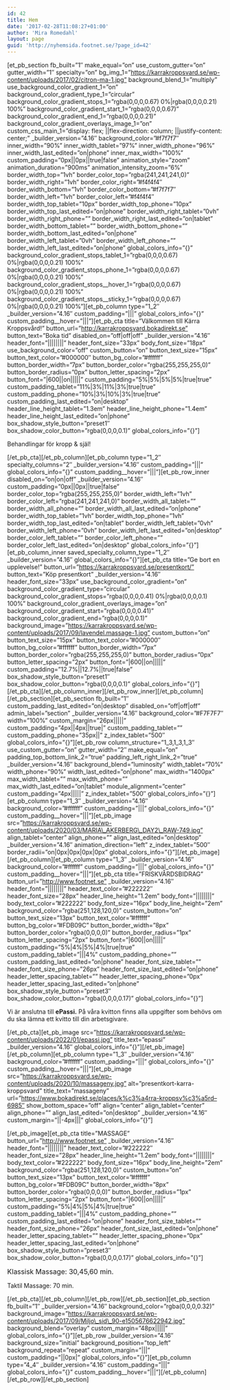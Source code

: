 ```yaml
---
id: 42
title: Hem
date: '2017-02-28T11:08:27+01:00'
author: 'Mira Romedahl'
layout: page
guid: 'http://nyhemsida.footnet.se/?page_id=42'
---
```


\[et\_pb\_section fb\_built=”1″ make\_equal=”on” use\_custom\_gutter=”on” gutter\_width=”1″ specialty=”on” bg\_img\_1=”https://karrakroppsvard.se/wp-content/uploads/2017/02/citron-ma-1.jpg” background\_blend\_1=”multiply” use\_background\_color\_gradient\_1=”on” background\_color\_gradient\_type\_1=”circular” background\_color\_gradient\_stops\_1=”rgba(0,0,0,0.67) 0%|rgba(0,0,0,0.21) 100%” background\_color\_gradient\_start\_1=”rgba(0,0,0,0.67)” background\_color\_gradient\_end\_1=”rgba(0,0,0,0.21)” background\_color\_gradient\_overlays\_image\_1=”on” custom\_css\_main\_1=”display: flex; ||flex-direction: column; ||justify-content: center;” \_builder\_version=”4.16″ background\_color=”#f7f7f7″ inner\_width=”90%” inner\_width\_tablet=”97%” inner\_width\_phone=”96%” inner\_width\_last\_edited=”on|phone” inner\_max\_width=”100%” custom\_padding=”0px||0px||true|false” animation\_style=”zoom” animation\_duration=”900ms” animation\_intensity\_zoom=”6%” border\_width\_top=”1vh” border\_color\_top=”rgba(241,241,241,0)” border\_width\_right=”1vh” border\_color\_right=”#f4f4f4″ border\_width\_bottom=”1vh” border\_color\_bottom=”#f7f7f7″ border\_width\_left=”1vh” border\_color\_left=”#f4f4f4″ border\_width\_top\_tablet=”10px” border\_width\_top\_phone=”10px” border\_width\_top\_last\_edited=”on|phone” border\_width\_right\_tablet=”0vh” border\_width\_right\_phone=”” border\_width\_right\_last\_edited=”on|tablet” border\_width\_bottom\_tablet=”” border\_width\_bottom\_phone=”” border\_width\_bottom\_last\_edited=”on|phone” border\_width\_left\_tablet=”0vh” border\_width\_left\_phone=”” border\_width\_left\_last\_edited=”on|phone” global\_colors\_info=”{}” background\_color\_gradient\_stops\_tablet\_1=”rgba(0,0,0,0.67) 0%|rgba(0,0,0,0.21) 100%” background\_color\_gradient\_stops\_phone\_1=”rgba(0,0,0,0.67) 0%|rgba(0,0,0,0.21) 100%” background\_color\_gradient\_stops\_\_hover\_1=”rgba(0,0,0,0.67) 0%|rgba(0,0,0,0.21) 100%” background\_color\_gradient\_stops\_\_sticky\_1=”rgba(0,0,0,0.67) 0%|rgba(0,0,0,0.21) 100%”\]\[et\_pb\_column type=”1\_2″ \_builder\_version=”4.16″ custom\_padding=”|||” global\_colors\_info=”{}” custom\_padding\_\_hover=”|||”\]\[et\_pb\_cta title=”Välkommen till Kärra Kroppsvård!” button\_url=”http://karrakroppsvard.bokadirekt.se” button\_text=”Boka tid” disabled\_on=”off|off|off” \_builder\_version=”4.16″ header\_font=”||||||||” header\_font\_size=”33px” body\_font\_size=”18px” use\_background\_color=”off” custom\_button=”on” button\_text\_size=”15px” button\_text\_color=”#000000″ button\_bg\_color=”#ffffff” button\_border\_width=”7px” button\_border\_color=”rgba(255,255,255,0)” button\_border\_radius=”0px” button\_letter\_spacing=”2px” button\_font=”|600||on|||||” custom\_padding=”5%|5%|5%|5%|true|true” custom\_padding\_tablet=”11%|3%|11%|3%|true|true” custom\_padding\_phone=”10%|3%|10%|3%|true|true” custom\_padding\_last\_edited=”on|desktop” header\_line\_height\_tablet=”1.3em” header\_line\_height\_phone=”1.4em” header\_line\_height\_last\_edited=”on|phone” box\_shadow\_style\_button=”preset1″ box\_shadow\_color\_button=”rgba(0,0,0,0.1)” global\_colors\_info=”{}”\]

Behandlingar för kropp &amp; själ!

\[/et\_pb\_cta\]\[/et\_pb\_column\]\[et\_pb\_column type=”1\_2″ specialty\_columns=”2″ \_builder\_version=”4.16″ custom\_padding=”|||” global\_colors\_info=”{}” custom\_padding\_\_hover=”|||”\]\[et\_pb\_row\_inner disabled\_on=”on|on|off” \_builder\_version=”4.16″ custom\_padding=”0px||0px||true|false” border\_color\_top=”rgba(255,255,255,0)” border\_width\_left=”1vh” border\_color\_left=”rgba(241,241,241,0)” border\_width\_all\_tablet=”” border\_width\_all\_phone=”” border\_width\_all\_last\_edited=”on|phone” border\_width\_top\_tablet=”1vh” border\_width\_top\_phone=”1vh” border\_width\_top\_last\_edited=”on|tablet” border\_width\_left\_tablet=”0vh” border\_width\_left\_phone=”0vh” border\_width\_left\_last\_edited=”on|desktop” border\_color\_left\_tablet=”” border\_color\_left\_phone=”” border\_color\_left\_last\_edited=”on|desktop” global\_colors\_info=”{}”\]\[et\_pb\_column\_inner saved\_specialty\_column\_type=”1\_2″ \_builder\_version=”4.16″ global\_colors\_info=”{}”\]\[et\_pb\_cta title=”Ge bort en upplevelse!” button\_url=”https://karrakroppsvard.se/presentkort/” button\_text=”Köp presentkort” \_builder\_version=”4.16″ header\_font\_size=”33px” use\_background\_color\_gradient=”on” background\_color\_gradient\_type=”circular” background\_color\_gradient\_stops=”rgba(0,0,0,0.41) 0%|rgba(0,0,0,0.1) 100%” background\_color\_gradient\_overlays\_image=”on” background\_color\_gradient\_start=”rgba(0,0,0,0.41)” background\_color\_gradient\_end=”rgba(0,0,0,0.1)” background\_image=”https://karrakroppsvard.se/wp-content/uploads/2017/09/lavendel.massage-1.jpg” custom\_button=”on” button\_text\_size=”15px” button\_text\_color=”#000000″ button\_bg\_color=”#ffffff” button\_border\_width=”7px” button\_border\_color=”rgba(255,255,255,0)” button\_border\_radius=”0px” button\_letter\_spacing=”2px” button\_font=”|600||on|||||” custom\_padding=”12.7%||12.7%||true|false” box\_shadow\_style\_button=”preset1″ box\_shadow\_color\_button=”rgba(0,0,0,0.1)” global\_colors\_info=”{}”\]\[/et\_pb\_cta\]\[/et\_pb\_column\_inner\]\[/et\_pb\_row\_inner\]\[/et\_pb\_column\]\[/et\_pb\_section\]\[et\_pb\_section fb\_built=”1″ custom\_padding\_last\_edited=”on|desktop” disabled\_on=”off|off|off” admin\_label=”section” \_builder\_version=”4.16″ background\_color=”#F7F7F7″ width=”100%” custom\_margin=”26px|||||” custom\_padding=”4px||4px||true|” custom\_padding\_tablet=”” custom\_padding\_phone=”35px||” z\_index\_tablet=”500″ global\_colors\_info=”{}”\]\[et\_pb\_row column\_structure=”1\_3,1\_3,1\_3″ use\_custom\_gutter=”on” gutter\_width=”2″ make\_equal=”on” padding\_top\_bottom\_link\_2=”true” padding\_left\_right\_link\_2=”true” \_builder\_version=”4.16″ background\_blend=”luminosity” width\_tablet=”70%” width\_phone=”90%” width\_last\_edited=”on|phone” max\_width=”1400px” max\_width\_tablet=”” max\_width\_phone=”” max\_width\_last\_edited=”on|tablet” module\_alignment=”center” custom\_padding=”4px|||||” z\_index\_tablet=”500″ global\_colors\_info=”{}”\]\[et\_pb\_column type=”1\_3″ \_builder\_version=”4.16″ background\_color=”#ffffff” custom\_padding=”|||” global\_colors\_info=”{}” custom\_padding\_\_hover=”|||”\]\[et\_pb\_image src=”https://karrakroppsvard.se/wp-content/uploads/2020/03/MARIA\_AKERBERG\_DAY2\_RAW-749.jpg” align\_tablet=”center” align\_phone=”” align\_last\_edited=”on|desktop” \_builder\_version=”4.16″ animation\_direction=”left” z\_index\_tablet=”500″ border\_radii=”on|0px|0px|0px|0px” global\_colors\_info=”{}”\]\[/et\_pb\_image\]\[/et\_pb\_column\]\[et\_pb\_column type=”1\_3″ \_builder\_version=”4.16″ background\_color=”#ffffff” custom\_padding=”|||” global\_colors\_info=”{}” custom\_padding\_\_hover=”|||”\]\[et\_pb\_cta title=”FRISKVÅRDSBIDRAG” button\_url=”http://www.footnet.se” \_builder\_version=”4.16″ header\_font=”||||||||” header\_text\_color=”#222222″ header\_font\_size=”28px” header\_line\_height=”1.2em” body\_font=”||||||||” body\_text\_color=”#222222″ body\_font\_size=”16px” body\_line\_height=”2em” background\_color=”rgba(251,128,120,0)” custom\_button=”on” button\_text\_size=”13px” button\_text\_color=”#ffffff” button\_bg\_color=”#FDB09C” button\_border\_width=”8px” button\_border\_color=”rgba(0,0,0,0)” button\_border\_radius=”1px” button\_letter\_spacing=”2px” button\_font=”|600||on|||||” custom\_padding=”5%|4%|5%|4%|true|true” custom\_padding\_tablet=”|||4%” custom\_padding\_phone=”” custom\_padding\_last\_edited=”on|phone” header\_font\_size\_tablet=”” header\_font\_size\_phone=”26px” header\_font\_size\_last\_edited=”on|phone” header\_letter\_spacing\_tablet=”” header\_letter\_spacing\_phone=”0px” header\_letter\_spacing\_last\_edited=”on|phone” box\_shadow\_style\_button=”preset3″ box\_shadow\_color\_button=”rgba(0,0,0,0.17)” global\_colors\_info=”{}”\]

Vi är anslutna till **ePassi.** På våra kvitton finns alla uppgifter som behövs om du ska lämna ett kvitto till din arbetsgivare.

\[/et\_pb\_cta\]\[et\_pb\_image src=”https://karrakroppsvard.se/wp-content/uploads/2022/01/epassi.jpg” title\_text=”epassi” \_builder\_version=”4.16″ global\_colors\_info=”{}”\]\[/et\_pb\_image\]\[/et\_pb\_column\]\[et\_pb\_column type=”1\_3″ \_builder\_version=”4.16″ background\_color=”#ffffff” custom\_padding=”|||” global\_colors\_info=”{}” custom\_padding\_\_hover=”|||”\]\[et\_pb\_image src=”https://karrakroppsvard.se/wp-content/uploads/2020/10/massageny.jpg” alt=”presentkort-karra-kroppsvard” title\_text=”massageny” url=”https://www.bokadirekt.se/places/k%c3%a4rra-kroppsv%c3%a5rd–6985″ show\_bottom\_space=”off” align=”center” align\_tablet=”center” align\_phone=”” align\_last\_edited=”on|desktop” \_builder\_version=”4.16″ custom\_margin=”||-4px|||” global\_colors\_info=”{}”\]

\[/et\_pb\_image\]\[et\_pb\_cta title=”MASSAGE” button\_url=”http://www.footnet.se” \_builder\_version=”4.16″ header\_font=”||||||||” header\_text\_color=”#222222″ header\_font\_size=”28px” header\_line\_height=”1.2em” body\_font=”||||||||” body\_text\_color=”#222222″ body\_font\_size=”16px” body\_line\_height=”2em” background\_color=”rgba(251,128,120,0)” custom\_button=”on” button\_text\_size=”13px” button\_text\_color=”#ffffff” button\_bg\_color=”#FDB09C” button\_border\_width=”8px” button\_border\_color=”rgba(0,0,0,0)” button\_border\_radius=”1px” button\_letter\_spacing=”2px” button\_font=”|600||on|||||” custom\_padding=”5%|4%|5%|4%|true|true” custom\_padding\_tablet=”|||4%” custom\_padding\_phone=”” custom\_padding\_last\_edited=”on|phone” header\_font\_size\_tablet=”” header\_font\_size\_phone=”26px” header\_font\_size\_last\_edited=”on|phone” header\_letter\_spacing\_tablet=”” header\_letter\_spacing\_phone=”0px” header\_letter\_spacing\_last\_edited=”on|phone” box\_shadow\_style\_button=”preset3″ box\_shadow\_color\_button=”rgba(0,0,0,0.17)” global\_colors\_info=”{}”\]

 <span style="font-size: 16px;">Klassisk Massage: 30,45,60 min.</span>

Taktil Massage: 70 min.

\[/et\_pb\_cta\]\[/et\_pb\_column\]\[/et\_pb\_row\]\[/et\_pb\_section\]\[et\_pb\_section fb\_built=”1″ \_builder\_version=”4.16″ background\_color=”rgba(0,0,0,0.32)” background\_image=”https://karrakroppsvard.se/wp-content/uploads/2017/09/Miljo\_sid\_90-e1505676622942.jpg” background\_blend=”overlay” custom\_margin=”48px|||||” global\_colors\_info=”{}”\]\[et\_pb\_row \_builder\_version=”4.16″ background\_size=”initial” background\_position=”top\_left” background\_repeat=”repeat” custom\_margin=”|||” custom\_padding=”||0px|” global\_colors\_info=”{}”\]\[et\_pb\_column type=”4\_4″ \_builder\_version=”4.16″ custom\_padding=”|||” global\_colors\_info=”{}” custom\_padding\_\_hover=”|||”\]\[/et\_pb\_column\]\[/et\_pb\_row\]\[/et\_pb\_section\]